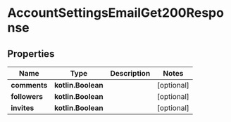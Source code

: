 
# AccountSettingsEmailGet200Response

## Properties
Name | Type | Description | Notes
------------ | ------------- | ------------- | -------------
**comments** | **kotlin.Boolean** |  |  [optional]
**followers** | **kotlin.Boolean** |  |  [optional]
**invites** | **kotlin.Boolean** |  |  [optional]



